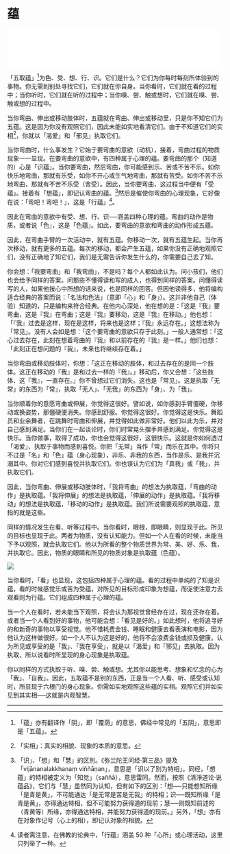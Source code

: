# 蕴

<iframe frameborder="0" marginwidth="0" marginheight="0" width=500 height=86 src="./mp3/3-0.mp3"></iframe>

「五取蕴」[^26]为色、受、想、行、识。它们是什么？它们为你每时每刻所体验到的事物。你无需到别处寻找它们，它们就在你自身。当你看时，它们就在看的过程中；当你听时，它们就在听的过程中；当你嗅、尝、触或想时，它们就在嗅、尝、触或想的过程中。

当你弯曲、伸出或移动肢体时，五蕴就在弯曲、伸出或移动里，只是你不知它们为五蕴。这是因为你没有观照它们，因此未能如实地看清它们。由于不知道它们的实相[^27]，你就以「渴爱」和「邪见」执取它们。

当你弯曲时，什么事发生？它始于要弯曲的意欲（动机），接着，弯曲过程的物质现象一一显现。在要弯曲的意欲中，有四种属于心理的蕴。要弯曲的那个（知道的）心是「识蕴」。当你要弯曲，然后弯曲，你可能感到乐、苦或不苦不乐。如你快乐地弯曲，那就有乐受，如你不开心或生气地弯曲，那就有苦受。如你不苦不乐地弯曲，那就有不苦不乐受（舍受）。因此，当你要弯曲，这过程当中便有「受蕴」。接着有「想蕴」，即记认弯曲的蕴。[^28]然后是催使你弯曲的心理现象，它好像在说：「弯吧！弯吧！」，这是「行蕴」[^29]。

因此在弯曲的意欲中有受、想、行、识──涵盖四种心理的蕴。弯曲的动作是物质，或者说「色」，这是「色蕴」。如此，要弯曲的意欲和弯曲的动作形成五蕴。

因此，在弯曲手臂的一次活动中，就有五蕴。你移动一次，就有五蕴生起。当你再次移动，就有更多的五蕴。每次的移动，都会产生五蕴，如果你没有正确地观照它们，没有正确地了知它们，我们是无需告诉你发生什么的，你需要自己去了知。

你会想：「我要弯曲」和「我弯曲」，不是吗？每个人都如此认为。问小孩们，他们也会给予同样的答案。问那些不懂得读和写的成人，也得到同样的答案。问懂得读写的人，如果他按心中所想的话来说，也是同样的回答。但因他读得多，他将编构适合经典的答案而说：「名法和色法」（意即「心」和「身」）。这并非他自己（体验）知道的，只是编构来符合经典。在他内心深处，他在想的是：「这是『我』要弯曲，这是『我』在弯曲；这是『我』要移动，这是『我』在移动。」他也想：「『我』过去是这样，现在是这样，将来也是这样；『我』永远存在。」这想法称为「常见」。没有人会如是想：「这个要弯曲的意欲只存于此刻。」一般人通常想：「这心过去存在，此刻在想着弯曲的『我』和以前存在的『我』是一样。」他们也想：「此刻正在想问题的『我』，未来也将继续存在着。」

当你弯曲或移动肢体时，你想：「这正在移动的肢体，和过去存在的是同一个肢体。这正在移动的『我』是和过去一样的『我』。」移动后，你又会想：「这些肢体、这『我』，一直存在。」你不曾想过它们消失。这也是「常见」。这是执取「无常」的东西为「常」，执取「无人」、「无我」的东西为「身」、为「我」。

当你顺着你的意愿弯曲或伸展，你觉得这很好。譬如说，如你感到手臂僵硬，你移动或换姿势，那僵硬便消失。你感到舒服。你觉得这很好。你觉得这是快乐。舞蹈员和业余舞者，在跳舞时弯曲和伸展，并觉得如此做非常好。他们以此为乐，并对自己感到满足。当你们在一起谈论时，你们时常晃头摆手并感到满足。你觉得这是快乐。当你做事，取得了成功，你也会觉得这很好，这很快乐。这就是你如何透过「渴爱」、执取于事物而感到喜悦。你把「无常」当作「常」而乐在其中。你将只不过是「名」和「色」蕴（身心现象），非乐、非我的东西，当作是乐、是我并沉溺其中。你对它们感到喜悦并执取它们。你也误认为它们为「真我」或「我」，并执取它们。

因此，当你弯曲、伸展或移动肢体时，「我将弯曲」的想法为执取蕴，「弯曲的动作」是执取蕴。「我将伸展」的想法是执取蕴，「伸展的动作」是执取蕴。「我将移动」的想法是执取蕴，「移动的动作」是执取蕴。我们所说需要观照的执取蕴，意指的就是这些。

同样的情况发生在看、听等过程中。当你看时，眼根，即眼睛，则显现于此。所见的目标也显现于此。两者为物质，没有认知能力。但如一个人在看的时候，未能当下予以观照，就会执取它们。他以为所看的整个物质世界为常、美、好、乐、我，并执取它。因此，物质的眼睛和所见的物质对象是执取蕴（色蕴）。

![](./img/3-0.webp)

当你看时，「看」也显现，这包括四种属于心理的蕴。看的过程中单纯的了知是识蕴，看的时候感觉乐或苦为受蕴，对所见的目标形成印象为想蕴，而促使注意力去观看则为行蕴。它们组成四种属于心理的蕴。

当一个人在看时，若未能当下观照，将会认为那视觉曾经存在过，现在还存在着。或者当一个人看到好的事物，他可能会想：「看见是好的。」如此想时，他将追寻好的和新奇的事物以享受视觉。他不惜耗费金钱、睡眠和健康去看表演和电影，因为他认为这样做很好。如一个人不认为这是好的，他将不会浪费金钱或损及健康。认为所见或享受的是「我」、「我在享受」，就是以「渴爱」和「邪见」去执取。因为执取，所以说看时所显现的身心现象是执取蕴。

你以同样的方式执取于听、嗅、尝、触或想。尤其你以能思考、想象和忆念的心为「我」、「自我」。因此，五取蕴不是别的东西，正是当一个人看、听、感受或认知时，所显现于六根门的身心现象。你需如实地观照这些蕴的实相。观照它们并如实见到其实相──这就是内观智慧。

---

[^26]: 「蕴」亦有翻译作「阴」，即「覆荫」的意思，佛经中常见的「五阴」，意思即是「五蕴」。

[^27]: 「实相」：真实的相貌、现象的本质的意思。

[^28]:  「识」、「想」和「慧」的区別。《弥兰陀王问经‧第三品》提及「vijānanalakkhaṇaṃ viññāṇan」，意思是「识以了別为特相」。同经，「想蕴」的特相被定义为「知觉」（saññā），意思雷同。然而，按照《清淨道论‧说蕴品》，它们与「慧」虽然同为认知，但有如下的区別：「想──只能想知所缘「是青是黄」，不可能通达「是无常是苦是无我」的特相；识──既知所缘「是青是黄」，亦得通达特相，但不可能努力获得道的现前；慧──则既知前述的（青黄等）所缘，亦得通达特相，并能努力获得道的现前。」另外，「想」亦有在对象作记号（心上的相），即记认对象的相貌。

[^29]:  读者需注意，在佛教的论典中，「行蕴」涵盖 50 种「心所」或心理活动，这里只列举了一种。
